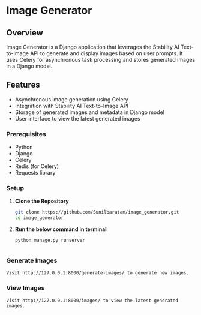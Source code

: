 # Image Generator

## Overview

Image Generator is a Django application that leverages the Stability AI Text-to-Image API to generate and display images based on user prompts. It uses Celery for asynchronous task processing and stores generated images in a Django model.

## Features

- Asynchronous image generation using Celery
- Integration with Stability AI Text-to-Image API
- Storage of generated images and metadata in Django model
- User interface to view the latest generated images


### Prerequisites

- Python
- Django
- Celery
- Redis (for Celery)
- Requests library

### Setup

1. **Clone the Repository**

   ```bash
   git clone https://github.com/Sunilbaratam/image_generator.git
   cd image_generator

2. **Run the below command in terminal**
    ```
    python manage.py runserver


### Generate Images

    Visit http://127.0.0.1:8000/generate-images/ to generate new images.

### View Images

    Visit http://127.0.0.1:8000/images/ to view the latest generated images.